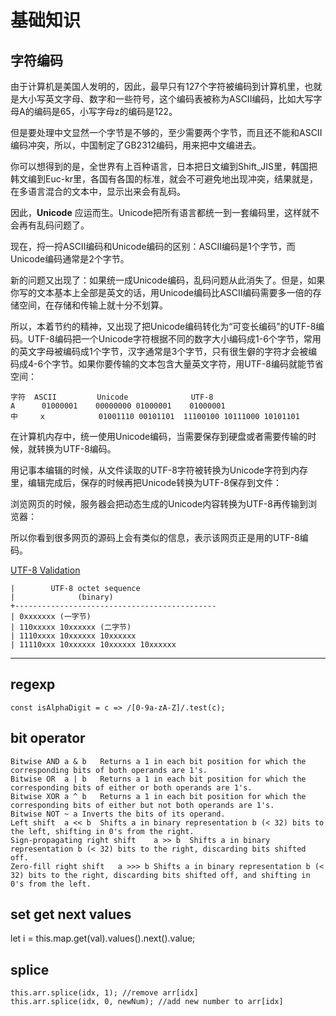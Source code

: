 # 基础知识

## 字符编码
由于计算机是美国人发明的，因此，最早只有127个字符被编码到计算机里，也就是大小写英文字母、数字和一些符号，这个编码表被称为ASCII编码，比如大写字母A的编码是65，小写字母z的编码是122。

但是要处理中文显然一个字节是不够的，至少需要两个字节，而且还不能和ASCII编码冲突，所以，中国制定了GB2312编码，用来把中文编进去。

你可以想得到的是，全世界有上百种语言，日本把日文编到Shift_JIS里，韩国把韩文编到Euc-kr里，各国有各国的标准，就会不可避免地出现冲突，结果就是，在多语言混合的文本中，显示出来会有乱码。

因此，**Unicode** 应运而生。Unicode把所有语言都统一到一套编码里，这样就不会再有乱码问题了。

现在，捋一捋ASCII编码和Unicode编码的区别：ASCII编码是1个字节，而Unicode编码通常是2个字节。

新的问题又出现了：如果统一成Unicode编码，乱码问题从此消失了。但是，如果你写的文本基本上全部是英文的话，用Unicode编码比ASCII编码需要多一倍的存储空间，在存储和传输上就十分不划算。

所以，本着节约的精神，又出现了把Unicode编码转化为“可变长编码”的UTF-8编码。UTF-8编码把一个Unicode字符根据不同的数字大小编码成1-6个字节，常用的英文字母被编码成1个字节，汉字通常是3个字节，只有很生僻的字符才会被编码成4-6个字节。如果你要传输的文本包含大量英文字符，用UTF-8编码就能节省空间：

```
字符	ASCII	      Unicode	           UTF-8
A	   01000001	   00000000 01000001	01000001
中	  x	           01001110 00101101  11100100 10111000 10101101
```

在计算机内存中，统一使用Unicode编码，当需要保存到硬盘或者需要传输的时候，就转换为UTF-8编码。

用记事本编辑的时候，从文件读取的UTF-8字符被转换为Unicode字符到内存里，编辑完成后，保存的时候再把Unicode转换为UTF-8保存到文件：

浏览网页的时候，服务器会把动态生成的Unicode内容转换为UTF-8再传输到浏览器：

所以你看到很多网页的源码上会有类似<meta charset="UTF-8" />的信息，表示该网页正是用的UTF-8编码。

[UTF-8 Validation](https://leetcode.com/problems/utf-8-validation/description/)
```
|        UTF-8 octet sequence
|              (binary)
+---------------------------------------------
| 0xxxxxxx (一字节)
| 110xxxxx 10xxxxxx (二字节)
| 1110xxxx 10xxxxxx 10xxxxxx
| 11110xxx 10xxxxxx 10xxxxxx 10xxxxxx
```
---
## regexp

```
const isAlphaDigit = c => /[0-9a-zA-Z]/.test(c);
```

## bit operator

```
Bitwise AND	a & b	Returns a 1 in each bit position for which the corresponding bits of both operands are 1's.
Bitwise OR	a | b	Returns a 1 in each bit position for which the corresponding bits of either or both operands are 1's.
Bitwise XOR	a ^ b	Returns a 1 in each bit position for which the corresponding bits of either but not both operands are 1's.
Bitwise NOT	~ a	Inverts the bits of its operand.
Left shift	a << b	Shifts a in binary representation b (< 32) bits to the left, shifting in 0's from the right.
Sign-propagating right shift	a >> b	Shifts a in binary representation b (< 32) bits to the right, discarding bits shifted off.
Zero-fill right shift	a >>> b	Shifts a in binary representation b (< 32) bits to the right, discarding bits shifted off, and shifting in 0's from the left.
```

## set get next values
let i = this.map.get(val).values().next().value;

## splice
```
this.arr.splice(idx, 1); //remove arr[idx]
this.arr.splice(idx, 0, newNum); //add new number to arr[idx]
```
